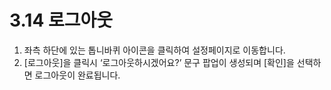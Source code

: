 # 3.14 로그아웃

1. 좌측 하단에 있는 톱니바퀴 아이콘을 클릭하여 설정페이지로 이동합니다.
2. [로그아웃]을 클릭시 ‘로그아웃하시겠어요?’
   문구 팝업이 생성되며 [확인]을 선택하면 로그아웃이 완료됩니다.
